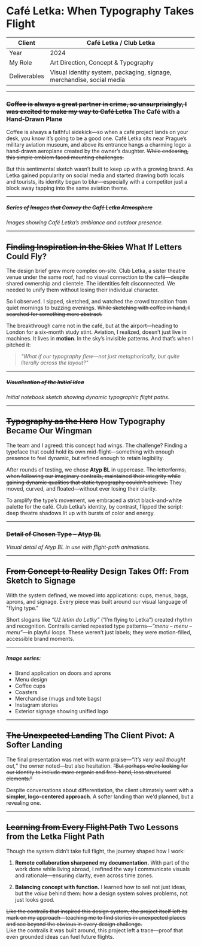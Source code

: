 # Café Letka: When Typography Takes Flight  

| Client         | Café Letka / Club Letka                     |
|----------------|---------------------------------------------|
| Year           | 2024                                        |
| My Role        | Art Direction, Concept & Typography         |
| Deliverables   | Visual identity system, packaging, signage, merchandise, social media |

---


### ~~Coffee is always a great partner in crime, so unsurprisingly, I was excited to make my way to Café Letka~~ The Café with a Hand-Drawn Plane

Coffee is always a faithful sidekick—so when a café project lands on your desk, you know it’s going to be a good one. Café Letka sits near Prague’s military aviation museum, and above its entrance hangs a charming logo: a hand-drawn aeroplane created by the owner’s daughter. ~~While endearing, this simple emblem faced mounting challenges.~~

But this sentimental sketch wasn’t built to keep up with a growing brand. As Letka gained popularity on social media and started drawing both locals and tourists, its identity began to blur—especially with a competitor just a block away tapping into the same aviation theme.

---

##### ~~Series of Images that Convey the Café Letka Atmosphere~~  
_Images showing Café Letka’s ambiance and outdoor presence._

---

## ~~Finding Inspiration in the Skies~~  What If Letters Could Fly?

The design brief grew more complex on-site. Club Letka, a sister theatre venue under the same roof, had no visual connection to the café—despite shared ownership and clientele. The identities felt disconnected. We needed to unify them without losing their individual character.

So I observed. I sipped, sketched, and watched the crowd transition from quiet mornings to buzzing evenings. ~~While sketching with coffee in hand, I searched for something more abstract.~~  

The breakthrough came not in the café, but at the airport—heading to London for a six-month study stint. Aviation, I realized, doesn’t just live in machines. It lives in **motion**. In the sky’s invisible patterns. And that’s when I pitched it:

> _"What if our typography flew—not just metaphorically, but quite literally across the layout?"_

---

##### ~~Visualisation of the Initial Idea~~  
_Initial notebook sketch showing dynamic typographic flight paths._

---

## ~~Typography as the Hero~~ How Typography Became Our Wingman

The team and I agreed: this concept had wings. The challenge? Finding a typeface that could hold its own mid-flight—something with enough presence to feel dynamic, but refined enough to retain legibility.

After rounds of testing, we chose **Atyp BL** in uppercase. ~~The letterforms, when following our imaginary contrails, maintained their integrity while gaining dynamic qualities that static typography couldn’t achieve.~~ They moved, curved, and floated—without ever losing their clarity.

To amplify the type’s movement, we embraced a strict black-and-white palette for the café. Club Letka’s identity, by contrast, flipped the script: deep theatre shadows lit up with bursts of color and energy.

---

### ~~Detail of Chosen Type – Atyp BL~~  
_Visual detail of Atyp BL in use with flight-path animations._

---

## ~~From Concept to Reality~~ Design Takes Off: From Sketch to Signage

With the system defined, we moved into applications: cups, menus, bags, aprons, and signage. Every piece was built around our visual language of "flying type."

Short slogans like _“Už letím do Letky”_ (“I’m flying to Letka”) created rhythm and recognition. Contrails carried repeated type patterns—_“menu – menu – menu”_—in playful loops. These weren’t just labels; they were motion-filled, accessible brand moments.

---

##### _Image series:_  
- Brand application on doors and aprons  
- Menu design  
- Coffee cups  
- Coasters  
- Merchandise (mugs and tote bags)  
- Instagram stories  
- Exterior signage showing unified logo

---

## ~~The Unexpected Landing~~ The Client Pivot: A Softer Landing

The final presentation was met with warm praise—_“It’s very well thought out,”_ the owner noted—but also hesitation. ~~“But perhaps we’re looking for our identity to include more organic and free-hand, less structured elements.”~~

Despite conversations about differentiation, the client ultimately went with a **simpler, logo-centered approach**. A softer landing than we’d planned, but a revealing one.

---

## ~~Learning from Every Flight Path~~ Two Lessons from the Letka Flight Path

Though the system didn’t take full flight, the journey shaped how I work:

1. **Remote collaboration sharpened my documentation.** With part of the work done while living abroad, I refined the way I communicate visuals and rationale—ensuring clarity, even across time zones.

2. **Balancing concept with function.** I learned how to sell not just ideas, but the _value_ behind them: how a design system solves problems, not just looks good.

~~Like the contrails that inspired this design system, the project itself left its mark on my approach—teaching me to find stories in unexpected places and see beyond the obvious in every design challenge.~~  
Like the contrails it was built around, this project left a trace—proof that even grounded ideas can fuel future flights.
